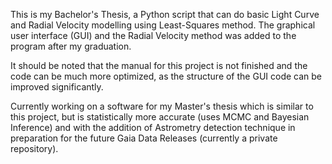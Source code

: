 This is my Bachelor's Thesis, a Python script that can do basic Light Curve and Radial Velocity modelling using Least-Squares method. The graphical user interface (GUI) and the Radial Velocity method was added to the program after my graduation.

It should be noted that the manual for this project is not finished and the code can be much more optimized, as the structure of the GUI code can be improved significantly.

Currently working on a software for my Master's thesis which is similar to this project, but is statistically more accurate (uses MCMC and Bayesian Inference) and with the addition of Astrometry detection technique in preparation for the future Gaia Data Releases (currently a private repository).
